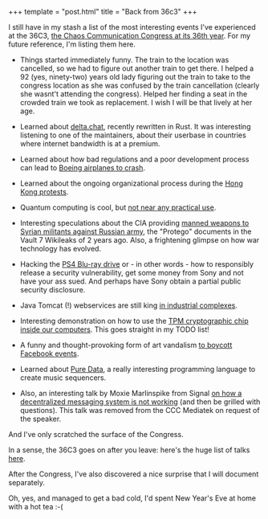 +++
template = "post.html"
title = "Back from 36c3"
+++

I still have in my stash a list of the most interesting events I've experienced at the 36C3, [the Chaos Communication Congress at its 36th year](https://events.ccc.de/congress/2019). For my future reference, I'm listing them here.

- Things started immediately funny. The train to the location was cancelled, so we had to figure out another train to get there. I helped a 92 (yes, ninety-two) years old lady figuring out the train to take to the congress location as she was confused by the train cancellation (clearly she wasnt't attending the congress). Helped her finding a seat in the crowded train we took as replacement. I wish I will be that lively at her age.

- Learned about [delta.chat](https://delta.chat/de), recently rewritten in Rust. It was interesting listening to one of the maintainers, about their userbase in countries where internet bandwidth is at a premium.

- Learned about how bad regulations and a poor development process can lead to [Boeing airplanes to crash](https://media.ccc.de/v/36c3-10961-boeing_737max_automated_crashes).

- Learned about the ongoing organizational process during the [Hong Kong protests](https://media.ccc.de/v/36c3-10933-what_the_world_can_learn_from_hongkong).

- Quantum computing is cool, but [not near any practical use](https://media.ccc.de/v/36c3-11039-quantum_computing_are_we_there_yet).

- Interesting speculations about the CIA providing [manned weapons to Syrian militants against Russian army](https://media.ccc.de/v/36c3-10642-harry_potter_and_the_not-so-smart_proxy_war), the "Protego" documents in the Vault 7 Wikileaks of 2 years ago. Also, a frightening glimpse on how war technology has evolved.

- Hacking the [PS4 Blu-ray drive](https://media.ccc.de/v/36c3-10567-hacking_sony_playstation_blu-ray_drives) or - in other words - how to responsibly release a security vulnerability, get some money from Sony and not have your ass sued. And perhaps have Sony obtain a partial public security disclosure.

- Java Tomcat (!) webservices are still king [in industrial complexes](https://media.ccc.de/v/36c3-10689-on_the_insecure_nature_of_turbine_control_systems_in_power_generation).

- Interesting demonstration on how to use the [TPM cryptographic chip inside our computers](https://media.ccc.de/v/36c3-10564-hacking_with_a_tpm). This goes straight in my TODO list!

- A funny and thought-provoking form of art vandalism [to boycott Facebook events](https://media.ccc.de/v/36c3-11178-art_against_facebook).

- Learned about [Pure Data](https://puredata.info/), a really interesting programming language to create music sequencers.

- Also, an interesting talk by Moxie Marlinspike from Signal [on how a decentralized messaging system is not working](https://peertube.co.uk/videos/watch/12be5396-2a25-4ec8-a92a-674b1cb6b270) (and then be grilled with questions). This talk was removed from the CCC Mediatek on request of the speaker.

And I've only scratched the surface of the Congress.

In a sense, the 36C3 goes on after you leave: here's the huge list of talks [here](https://media.ccc.de/c/36c3?sort=view_count).

After the Congress, I've also discovered a nice surprise that I will document separately.

Oh, yes, and managed to get a bad cold, I'd spent New Year's Eve at home with a hot tea :-(
